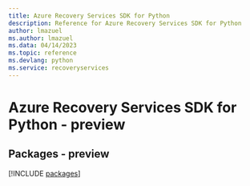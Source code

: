 ```yaml
---
title: Azure Recovery Services SDK for Python
description: Reference for Azure Recovery Services SDK for Python
author: lmazuel
ms.author: lmazuel
ms.data: 04/14/2023
ms.topic: reference
ms.devlang: python
ms.service: recoveryservices
---
```

# Azure Recovery Services SDK for Python - preview
## Packages - preview
[!INCLUDE [packages](recovery-services-index.md)]
